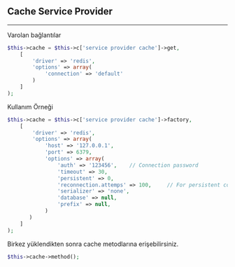 

## Cache Service Provider

------

Varolan bağlantılar


```php
$this->cache = $this->c['service provider cache']->get, 
    [
        'driver' => 'redis',
        'options' => array(
        	'connection' => 'default'
        )
    ]
);
```


Kullanım Örneği

```php
$this->cache = $this->c['service provider cache']->factory, 
    [
        'driver' => 'redis',
        'options' => array(
        	'host' => '127.0.0.1',
	        'port' => 6379,
	        'options' => array(
	            'auth' => '123456',    // Connection password
	            'timeout' => 30,
	            'persistent' => 0,
	            'reconnection.attemps' => 100,     // For persistent connections
	            'serializer' => 'none',
	            'database' => null,
	            'prefix' => null,
	        )
       )
    ]
);
```

Birkez yüklendikten sonra cache metodlarına erişebilirsiniz.

```php
$this->cache->method();
```